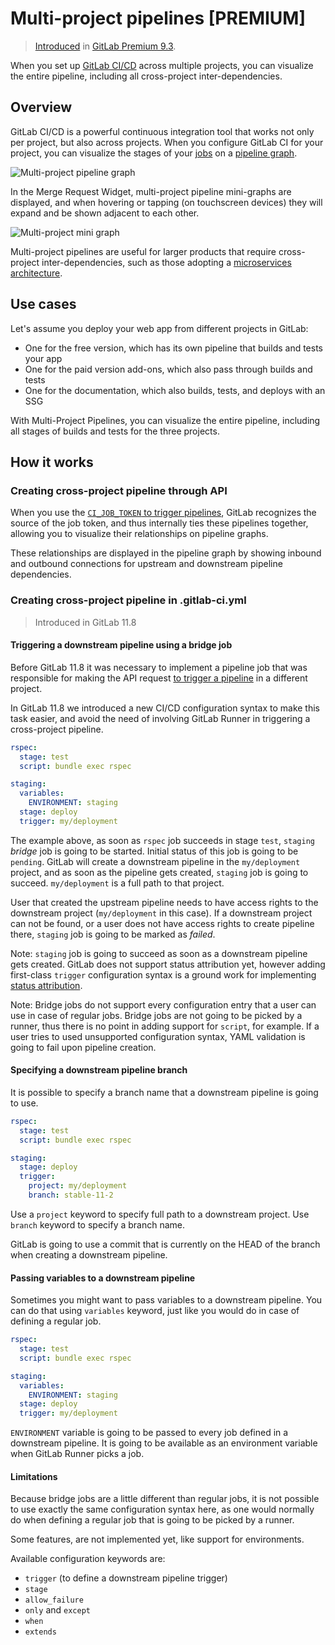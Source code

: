 # Multi-project pipelines **[PREMIUM]**

> [Introduced](https://gitlab.com/gitlab-org/gitlab-ee/issues/2121) in
[GitLab Premium 9.3](https://about.gitlab.com/2017/06/22/gitlab-9-3-released/#multi-project-pipeline-graphs).

When you set up [GitLab CI/CD](README.md) across multiple projects, you can visualize
the entire pipeline, including all cross-project inter-dependencies.

## Overview

GitLab CI/CD is a powerful continuous integration tool that works not only per project, but also across projects. When you
configure GitLab CI for your project, you can visualize the stages
of your [jobs](pipelines.md#jobs) on a [pipeline graph](pipelines.md#pipeline-graphs).

![Multi-project pipeline graph](img/multi_project_pipeline_graph.png)

In the Merge Request Widget, multi-project pipeline mini-graphs are displayed,
and when hovering or tapping (on touchscreen devices) they will expand and be shown adjacent to each other.

![Multi-project mini graph](img/multi_pipeline_mini_graph.gif)

Multi-project pipelines are useful for larger products that require cross-project inter-dependencies, such as those
adopting a [microservices architecture](https://about.gitlab.com/2016/08/16/trends-in-version-control-land-microservices/).

## Use cases

Let's assume you deploy your web app from different projects in GitLab:

- One for the free version, which has its own pipeline that builds and tests your app
- One for the paid version add-ons, which also pass through builds and tests
- One for the documentation, which also builds, tests, and deploys with an SSG

With Multi-Project Pipelines, you can visualize the entire pipeline, including all stages of builds and tests for the three projects.

## How it works

### Creating cross-project pipeline through API

When you use the [`CI_JOB_TOKEN` to trigger pipelines](triggers/README.md#ci-job-token), GitLab
recognizes the source of the job token, and thus internally ties these pipelines
together, allowing you to visualize their relationships on pipeline graphs.

These relationships are displayed in the pipeline graph by showing inbound and
outbound connections for upstream and downstream pipeline dependencies.

### Creating cross-project pipeline in .gitlab-ci.yml

> Introduced in GitLab 11.8

#### Triggering a downstream pipeline using a bridge job

Before GitLab 11.8 it was necessary to implement a pipeline job that was
responsible for making the API request [to trigger a pipeline](triggers/README.md#ci-job-token)
in a different project.

In GitLab 11.8 we introduced a new CI/CD configuration syntax to make this task
easier, and avoid the need of involving GitLab Runner in triggering a
cross-project pipeline.

```yaml
rspec:
  stage: test
  script: bundle exec rspec

staging:
  variables:
    ENVIRONMENT: staging
  stage: deploy
  trigger: my/deployment
```

The example above, as soon as `rspec` job succeeds in stage `test`, `staging`
_bridge_ job is going to be started. Initial status of this job is going to be
`pending`. GitLab will create a downstream pipeline in the `my/deployment`
project, and as soon as the pipeline gets created, `staging` job is going to
succeed. `my/deployment` is a full path to that project.

User that created the upstream pipeline needs to have access rights to the
downstream project (`my/deployment` in this case). If a downstream project can
not be found, or a user does not have access rights to create pipeline there,
`staging` job is going to be marked as _failed_.

Note: `staging` job is going to succeed as soon as a downstream pipeline gets
created. GitLab does not support status attribution yet, however adding
first-class `trigger` configuration syntax is a ground work for implementing
[status attribution](https://gitlab.com/gitlab-org/gitlab-ce/issues/39640).

Note: Bridge jobs do not support every configuration entry that a user can use
in case of regular jobs. Bridge jobs are not going to be picked by a runner,
thus there is no point in adding support for `script`, for example. If a user
tries to used unsupported configuration syntax, YAML validation is going to
fail upon pipeline creation.

#### Specifying a downstream pipeline branch

It is possible to specify a branch name that a downstream pipeline is going to
use.

```yaml
rspec:
  stage: test
  script: bundle exec rspec

staging:
  stage: deploy
  trigger:
    project: my/deployment
    branch: stable-11-2
```

Use a `project` keyword to specify full path to a downstream project. Use
`branch` keyword to specify a branch name.

GitLab is going to use a commit that is currently on the HEAD of the branch
when creating a downstream pipeline.

#### Passing variables to a downstream pipeline

Sometimes you might want to pass variables to a downstream pipeline.
You can do that using `variables` keyword, just like you would do in case
of defining a regular job.

```yaml
rspec:
  stage: test
  script: bundle exec rspec

staging:
  variables:
    ENVIRONMENT: staging
  stage: deploy
  trigger: my/deployment
```

`ENVIRONMENT` variable is going to be passed to every job defined in a
downstream pipeline. It is going to be available as an environment variable
when GitLab Runner picks a job.

#### Limitations

Because bridge jobs are a little different than regular jobs, it is not
possible to use exactly the same configuration syntax here, as one would
normally do when defining a regular job that is going to be picked by a runner.

Some features, are not implemented yet, like support for environments.

Available configuration keywords are:

- `trigger` (to define a downstream pipeline trigger)
- `stage`
- `allow_failure`
- `only` and `except`
- `when`
- `extends`
